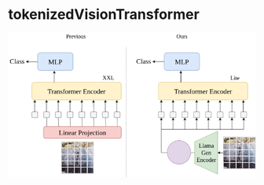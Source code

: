 # tokenizedVisionTransformer
![plot](https://github.com/chirAAG-sehgal/tokenizedVisionTransformer/blob/main/vision_transformer.drawio.png)
